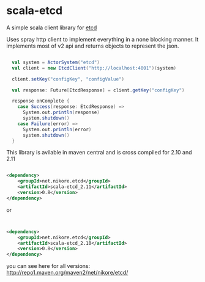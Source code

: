 scala-etcd
==========

A simple scala client library for [etcd]

Uses spray http client to implement everything in a none blocking manner. It implements most of v2 api and returns objects to
represent the json.


```Scala

  val system = ActorSystem("etcd")
  val client = new EtcdClient("http://localhost:4001")(system)

  client.setKey("configKey", "configValue")

  val response: Future[EtcdResponse] = client.getKey("configKey")

  response onComplete {
    case Success(response: EtcdResponse) =>
      System.out.println(response)
      system.shutdown()
    case Failure(error) =>
      System.out.println(error)
      system.shutdown()
  }
```

This library is avilable in maven central and is cross compiled for 2.10 and 2.11

```XML

<dependency>
	<groupId>net.nikore.etcd</groupId>
	<artifactId>scala-etcd_2.11</artifactId>
	<version>0.8</version>
</dependency>
```

or

```XML


<dependency>
	<groupId>net.nikore.etcd</groupId>
	<artifactId>scala-etcd_2.10</artifactId>
	<version>0.8</version>
</dependency>
```

you can see here for all versions: http://repo1.maven.org/maven2/net/nikore/etcd/

[etcd]: http://coreos.com/blog/distributed-configuration-with-etcd/
